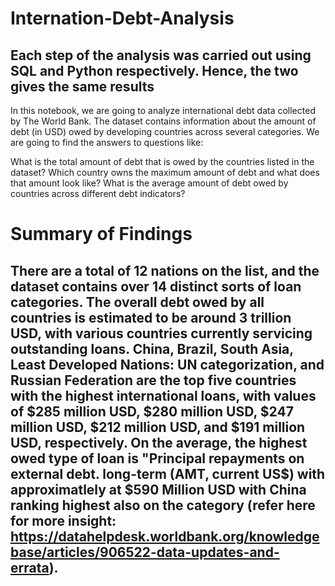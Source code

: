 # Internation-Debt-Analysis
## Each step of the analysis was carried out using SQL and Python respectively. Hence, the two gives the same results 
In this notebook, we are going to analyze international debt data collected by The World Bank. The dataset contains information about the amount of debt (in USD) owed by developing countries across several categories. We are going to find the answers to questions like:

What is the total amount of debt that is owed by the countries listed in the dataset?
Which country owns the maximum amount of debt and what does that amount look like?
What is the average amount of debt owed by countries across different debt indicators?


# Summary of Findings
## There are a total of 12 nations on the list, and the dataset contains over 14 distinct sorts of loan categories. The overall debt owed by all countries is estimated to be around 3 trillion USD, with various countries currently servicing outstanding loans. China, Brazil, South Asia, Least Developed Nations: UN categorization, and Russian Federation are the top five countries with the highest international loans, with values of $285 million USD, $280 million USD, $247 million USD, $212 million USD, and $191 million USD, respectively. On the average, the highest owed type of loan is "Principal repayments on external debt. long-term (AMT, current US$) with approximatlely at $590 Million USD with China ranking highest also on the category (refer here for more insight: https://datahelpdesk.worldbank.org/knowledgebase/articles/906522-data-updates-and-errata).
